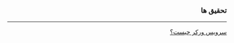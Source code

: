 <div dir="rtl">

### تحقیق ها

---

[سرویس ورکر چیست؟](https://github.com/emofid/research/blob/master/service-workers.md)

</div>
